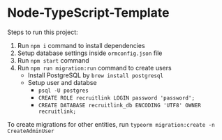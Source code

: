 # Node-TypeScript-Template

Steps to run this project:

1. Run `npm i` command to install dependencies
2. Setup database settings inside `ormconfig.json` file
3. Run `npm start` command
4. Run `npm run migration:run` command to create users
    * Install PostgreSQL by `brew install postgresql`
    * Setup user and databse
        * `psql -U postgres`
        * `CREATE ROLE recruitlink LOGIN password 'password';`
        * `CREATE DATABASE recruitlink_db ENCODING 'UTF8' OWNER recruitlink;`
    


To create migrations for other entities, run `typeorm migration:create -n CreateAdminUser`